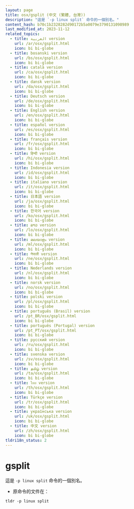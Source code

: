 ```yaml
---
layout: page
title: osx/gsplit (中文 (繁體, 台灣))
description: "這是 `-p linux split` 命令的一個別名。"
content_hash: b70c1b2328282d90172b5a0079e3790131098989
last_modified_at: 2023-11-12
related_topics:
  - title: العربية version
    url: /ar/osx/gsplit.html
    icon: bi bi-globe
  - title: bosanski version
    url: /bs/osx/gsplit.html
    icon: bi bi-globe
  - title: català version
    url: /ca/osx/gsplit.html
    icon: bi bi-globe
  - title: dansk version
    url: /da/osx/gsplit.html
    icon: bi bi-globe
  - title: Deutsch version
    url: /de/osx/gsplit.html
    icon: bi bi-globe
  - title: English version
    url: /en/osx/gsplit.html
    icon: bi bi-globe
  - title: español version
    url: /es/osx/gsplit.html
    icon: bi bi-globe
  - title: français version
    url: /fr/osx/gsplit.html
    icon: bi bi-globe
  - title: हिन्दी version
    url: /hi/osx/gsplit.html
    icon: bi bi-globe
  - title: Indonesia version
    url: /id/osx/gsplit.html
    icon: bi bi-globe
  - title: italiano version
    url: /it/osx/gsplit.html
    icon: bi bi-globe
  - title: 日本語 version
    url: /ja/osx/gsplit.html
    icon: bi bi-globe
  - title: 한국어 version
    url: /ko/osx/gsplit.html
    icon: bi bi-globe
  - title: ລາວ version
    url: /lo/osx/gsplit.html
    icon: bi bi-globe
  - title: മലയാളം version
    url: /ml/osx/gsplit.html
    icon: bi bi-globe
  - title: नेपाली version
    url: /ne/osx/gsplit.html
    icon: bi bi-globe
  - title: Nederlands version
    url: /nl/osx/gsplit.html
    icon: bi bi-globe
  - title: norsk version
    url: /no/osx/gsplit.html
    icon: bi bi-globe
  - title: polski version
    url: /pl/osx/gsplit.html
    icon: bi bi-globe
  - title: português (Brasil) version
    url: /pt_BR/osx/gsplit.html
    icon: bi bi-globe
  - title: português (Portugal) version
    url: /pt_PT/osx/gsplit.html
    icon: bi bi-globe
  - title: русский version
    url: /ru/osx/gsplit.html
    icon: bi bi-globe
  - title: svenska version
    url: /sv/osx/gsplit.html
    icon: bi bi-globe
  - title: தமிழ் version
    url: /ta/osx/gsplit.html
    icon: bi bi-globe
  - title: ไทย version
    url: /th/osx/gsplit.html
    icon: bi bi-globe
  - title: Türkçe version
    url: /tr/osx/gsplit.html
    icon: bi bi-globe
  - title: українська version
    url: /uk/osx/gsplit.html
    icon: bi bi-globe
  - title: 中文 version
    url: /zh/osx/gsplit.html
    icon: bi bi-globe
tldri18n_status: 2
---
```

# gsplit

這是 `-p linux split` 命令的一個別名。

- 原命令的文件在：

`tldr -p linux split`
